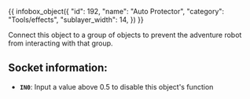 {{ infobox_object({
	"id": 192,
	"name": "Auto Protector",
	"category": "Tools/effects",
	"sublayer_width": 14,
}) }}

Connect this object to a group of objects to prevent the adventure robot from interacting with that group.

## Socket information:
- **`IN0`**: Input a value above 0.5 to disable this object's function
